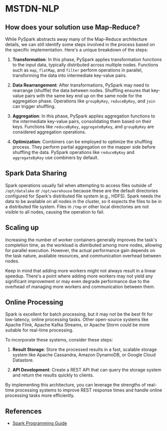 # MSTDN-NLP

## How does your solution use Map-Reduce?

While PySpark abstracts away many of the Map-Reduce architecture details, we can still identify some steps involved in the process based on the specific implementation. Here's a unique breakdown of the steps:

1. **Transformation**: In this phase, PySpark applies transformation functions to the input data, typically distributed across multiple nodes. Functions such as `map`, `flatMap`, and `filter` perform operations in parallel, transforming the data into intermediate key-value pairs.

2. **Data Rearrangement**: After transformations, PySpark may need to rearrange (shuffle) the data between nodes. Shuffling ensures that key-value pairs with the same key end up on the same node for the aggregation phase. Operations like `groupByKey`, `reduceByKey`, and `join` can trigger shuffling.

3. **Aggregation**: In this phase, PySpark applies aggregation functions to the intermediate key-value pairs, consolidating them based on their keys. Functions like `reduceByKey`, `aggregateByKey`, and `groupByKey` are considered aggregation operations.

4. **Optimization**: Combiners can be employed to optimize the shuffling process. They perform partial aggregation on the mapper side before shuffling the data. PySpark operations like `reduceByKey` and `aggregateByKey` use combiners by default.

## Spark Data Sharing

Spark operations usually fail when attempting to access files outside of `/opt/datalake` or `/opt/warehouse` because these are the default directories configured for Spark's distributed file system (e.g., HDFS). Spark needs the data to be available on all nodes in the cluster, so it expects the files to be in a distributed file system. Files in `/tmp` or other local directories are not visible to all nodes, causing the operation to fail.

## Scaling up

Increasing the number of worker containers generally improves the task's completion time, as the workload is distributed among more nodes, allowing for parallel execution. However, the actual performance gain depends on the task nature, available resources, and communication overhead between nodes.

Keep in mind that adding more workers might not always result in a linear speedup. There's a point where adding more workers may not yield any significant improvement or may even degrade performance due to the overhead of managing more workers and communication between them.

## Online Processing

Spark is excellent for batch processing, but it may not be the best fit for low-latency, online processing tasks. Other open-source systems like Apache Flink, Apache Kafka Streams, or Apache Storm could be more suitable for real-time processing.

To incorporate these systems, consider these steps:

1. **Result Storage**: Store the processed results in a fast, scalable storage system like Apache Cassandra, Amazon DynamoDB, or Google Cloud Datastore.

2. **API Development**: Create a REST API that can query the storage system and return the results quickly to clients.

By implementing this architecture, you can leverage the strengths of real-time processing systems to improve REST response times and handle online processing tasks more efficiently.

## References

- [Spark Programming Guide](https://spark.apache.org/docs/latest/programming-guide.html)
